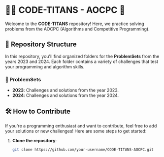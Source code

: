 # 🦸‍♂️ CODE-TITANS - AOCPC 🚀

Welcome to the **CODE-TITANS** repository! Here, we practice solving problems from the AOCPC (Algorithms and Competitive Programming).

## 📂 Repository Structure

In this repository, you'll find organized folders for the **ProblemSets** from the years 2023 and 2024. Each folder contains a variety of challenges that test your programming and algorithm skills.

### 📁 ProblemSets

- **2023**: Challenges and solutions from the year 2023.
- **2024**: Challenges and solutions from the year 2024.

## 🛠️ How to Contribute

If you're a programming enthusiast and want to contribute, feel free to add your solutions or new challenges! Here are some steps to get started:

1. **Clone the repository**:
   ```bash
   git clone https://github.com/your-username/CODE-TITANS-AOCPC.git
